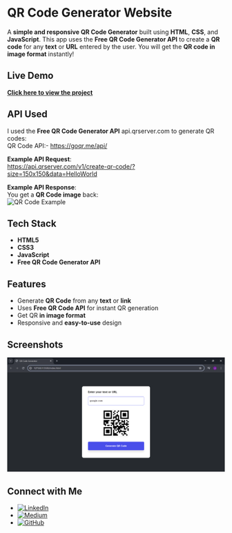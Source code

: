 # **QR Code Generator Website**

A **simple and responsive QR Code Generator** built using **HTML**, **CSS**, and **JavaScript**. This app uses the **Free QR Code Generator API** to create a **QR code** for any **text** or **URL** entered by the user. You will get the **QR code in image format** instantly!

## Live Demo
**[Click here to view the project](https://jasnafathim.github.io/QR-Code-Generator/)**  

## API Used
I used the **Free QR Code Generator API** api.qrserver.com to generate QR codes:  
QR Code API:- https://goqr.me/api/

**Example API Request**:  
https://api.qrserver.com/v1/create-qr-code/?size=150x150&data=HelloWorld

**Example API Response**:  
You get a **QR Code image** back:  
![QR Code Example](https://api.qrserver.com/v1/create-qr-code/?size=150x150&data=HelloWorld)

## Tech Stack
- **HTML5**  
- **CSS3**
- **JavaScript** 
- **Free QR Code Generator API**  

## Features
- Generate **QR Code** from any **text** or **link**  
- Uses **Free QR Code API** for instant QR generation  
- Get QR **in image format**  
- Responsive and **easy-to-use** design

## Screenshots
![QR Code Generator Screenshot](Qr-Code.png)

## Connect with Me
- [![LinkedIn](https://img.shields.io/badge/LinkedIn-blue?style=flat&logo=linkedin)](https://www.linkedin.com/in/jasnafathim/)
- [![Medium](https://img.shields.io/badge/Medium-black?style=flat&logo=medium)](https://medium.com/@jasnafathim/)
- [![GitHub](https://img.shields.io/badge/GitHub-black?style=flat&logo=github)](https://github.com/Jasnafathim/)
